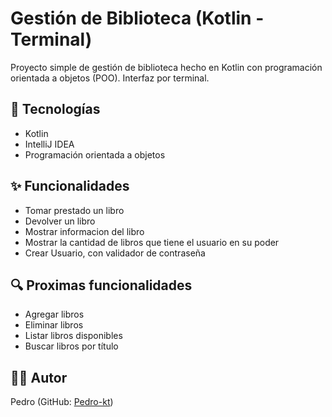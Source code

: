 # Gestión de Biblioteca (Kotlin - Terminal)

Proyecto simple de gestión de biblioteca hecho en Kotlin con programación orientada a objetos (POO). Interfaz por terminal.

## 🚀 Tecnologías
- Kotlin
- IntelliJ IDEA
- Programación orientada a objetos

## ✨ Funcionalidades

- Tomar prestado un libro
- Devolver un libro
- Mostrar informacion del libro
- Mostrar la cantidad de libros que tiene el usuario en su poder
- Crear Usuario, con validador de contraseña

## 🔍 Proximas funcionalidades

- Agregar libros
- Eliminar libros
- Listar libros disponibles
- Buscar libros por título

## 🧑‍💻 Autor
Pedro (GitHub: [Pedro-kt](https://github.com/Pedro-kt))
